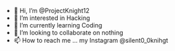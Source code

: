 - 👋 Hi, I’m @ProjectKnight12
- 👀 I’m interested in Hacking
- 🌱 I’m currently learning Coding
- 💞️ I’m looking to collaborate on nothing
- 📫 How to reach me ... my Instagram @silent0_0knihgt

<!---
ProjectKnight12/ProjectKnight12 is a ✨ special ✨ repository because its `README.md` (this file) appears on your GitHub profile.
You can click the Preview link to take a look at your changes.
--->
